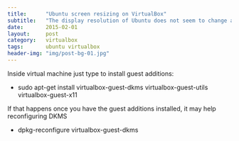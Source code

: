 ```yaml
---
title:      "Ubuntu screen resizing on VirtualBox"
subtitle:   "The display resolution of Ubuntu does not seem to change as the Virtualbox window is resized or if we were to go into Full Screen mode."
date:       2015-02-01
layout:     post
category: 	virtualbox
tags:		ubuntu virtualbox
header-img: "img/post-bg-01.jpg"
---
```


Inside virtual machine just type to install guest additions:

-	sudo apt-get install virtualbox-guest-dkms virtualbox-guest-utils virtualbox-guest-x11


If that happens once you have the guest additions installed, it may help reconfiguring DKMS

-	dpkg-reconfigure virtualbox-guest-dkms